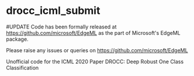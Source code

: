 # drocc_icml_submit

#UPDATE
Code has been formally released at https://github.com/microsoft/EdgeML as the part of Microsoft's EdgeML package.

Please raise any issues or queries on https://github.com/microsoft/EdgeML

Unofficial code for the ICML 2020 Paper DROCC: Deep Robust One Class Classification

